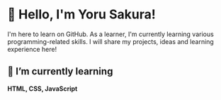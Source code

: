 # 👋 Hello, I'm Yoru Sakura!
I'm here to learn on GitHub. As a learner, I'm currently learning various programming-related skills. I will share my projects, ideas and learning experience here!
## 🌱 I’m currently learning
**HTML, CSS, JavaScript**
<!--
**Yoru-Sakura/Yoru-Sakura** is a ✨ _special_ ✨ repository because its `README.md` (this file) appears on your GitHub profile.

Here are some ideas to get you started:

- 🔭 I’m currently working on ...
- 🌱 I’m currently learning ...
- 👯 I’m looking to collaborate on ...
- 🤔 I’m looking for help with ...
- 💬 Ask me about ...
- 📫 How to reach me: ...
- 😄 Pronouns: ...
- ⚡ Fun fact: ...
-->
